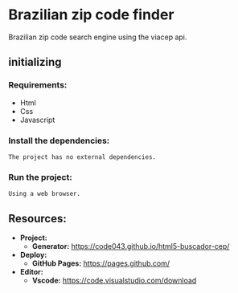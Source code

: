# Brazilian zip code finder

Brazilian zip code search engine using the viacep api.

## initializing

### Requirements:

- Html
- Css
- Javascript

### Install the dependencies:

    The project has no external dependencies.

### Run the project:

    Using a web browser.

## Resources:

- **Project:**
  - **Generator:** https://code043.github.io/html5-buscador-cep/
- **Deploy:**
  - **GitHub Pages:** https://pages.github.com/
- **Editor:**
  - **Vscode:** https://code.visualstudio.com/download
